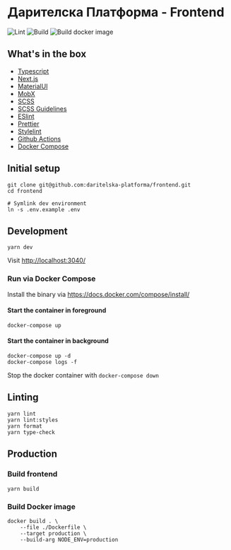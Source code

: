 # Дарителска Платформа - Frontend

![Lint](https://github.com/daritelska-platforma/frontend/workflows/Lint/badge.svg)
![Build](https://github.com/daritelska-platforma/frontend/workflows/Build/badge.svg)
![Build docker image](https://github.com/daritelska-platforma/frontend/workflows/Build%20docker%20image/badge.svg)

## What's in the box

- [Typescript](https://www.typescriptlang.org/)
- [Next.js](https://nextjs.org/)
- [MaterialUI](https://material-ui.com/)
- [MobX](https://mobx.js.org/)
- [SCSS](https://sass-lang.com/)
- [SCSS Guidelines](https://github.com/bjankord/stylelint-config-sass-guidelines)
- [ESlint](https://eslint.org/)
- [Prettier](https://prettier.io/)
- [Stylelint](https://stylelint.io/)
- [Github Actions](https://docs.github.com/en/free-pro-team@latest/actions/reference)
- [Docker Compose](https://docs.docker.com/compose/)

## Initial setup

```shell
git clone git@github.com:daritelska-platforma/frontend.git
cd frontend

# Symlink dev environment
ln -s .env.example .env
```

## Development

```shell
yarn dev
```

Visit <http://localhost:3040/>

### Run via Docker Compose

Install the binary via <https://docs.docker.com/compose/install/>

#### Start the container in foreground

```shell
docker-compose up
```

#### Start the container in background

```shell
docker-compose up -d
docker-compose logs -f
```

Stop the docker container with `docker-compose down`

## Linting

```shell
yarn lint
yarn lint:styles
yarn format
yarn type-check
```

## Production

### Build frontend

```shell
yarn build
```

### Build Docker image

```shell
docker build . \
    --file ./Dockerfile \
    --target production \
    --build-arg NODE_ENV=production
```
